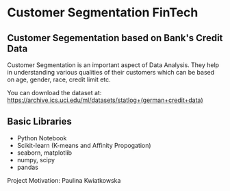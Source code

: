 # Customer Segmentation FinTech
## Customer Segementation based on Bank's Credit Data

Customer Segmentation is an important aspect of Data Analysis. They help in understanding various qualities of their customers which can be based on age, gender, race, credit limit etc.

You can download the dataset at: https://archive.ics.uci.edu/ml/datasets/statlog+(german+credit+data)


## Basic Libraries
*	Python Notebook
*	Scikit-learn (K-means and Affinity Propogation)
*	seaborn, matplotlib
*	numpy, scipy
*	pandas

Project Motivation: Paulina Kwiatkowska